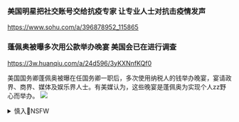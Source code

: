 ### 美国明星把社交账号交给抗疫专家 让专业人士对抗击疫情发声
https://www.sohu.com/a/396878952_115865

### 蓬佩奥被曝多次用公款举办晚宴 美国会已在进行调查
https://3w.huanqiu.com/a/24d596/3yKXNnfKQf0

美国国务卿蓬佩奥被曝在任国务卿一职后，多次使用纳税人的钱举办晚宴，宴请政界、商界、媒体及娱乐界人士。有美媒认为，这些晚宴是蓬佩奥为实现个人zz野心而举办。
![](https://m1-1253159997.image.myqcloud.com/imageDir/34d00705c8ad07e37c4518ab95f138a3.jpg)

<details><summary>慎入🔞NSFW</summary>

Not Safe For Work
![](https://upload.wikimedia.org/wikipedia/commons/thumb/d/d3/Biohazard_Symbol_Specification.png/210px-Biohazard_Symbol_Specification.png)

<details><summary><b>风险自理Use At Your Own Risk🈲</summary>


</details>
</details>
